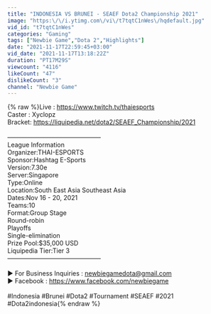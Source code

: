```yaml
---
title: "INDONESIA VS BRUNEI - SEAEF Dota2 Championship 2021"
image: "https:\/\/i.ytimg.com\/vi\/t7tqtC1nWes\/hqdefault.jpg"
vid_id: "t7tqtC1nWes"
categories: "Gaming"
tags: ["Newbie Game","Dota 2","Highlights"]
date: "2021-11-17T22:59:45+03:00"
vid_date: "2021-11-17T13:18:22Z"
duration: "PT17M29S"
viewcount: "4116"
likeCount: "47"
dislikeCount: "3"
channel: "Newbie Game"
---
```

{% raw %}Live : <a rel="nofollow" target="blank" href="https://www.twitch.tv/thaiesports">https://www.twitch.tv/thaiesports</a><br />Caster : Xyclopz<br />Bracket: <a rel="nofollow" target="blank" href="https://liquipedia.net/dota2/SEAEF_Championship/2021">https://liquipedia.net/dota2/SEAEF_Championship/2021</a> <br /><br />––––––––––––––––––––––––––––––<br />League Information<br />Organizer:THAI-ESPORTS<br />Sponsor:Hashtag E-Sports<br />Version:7.30e<br />Server:Singapore<br />Type:Online<br />Location:South East Asia Southeast Asia<br />Dates:Nov 16 - 20, 2021<br />Teams:10<br />Format:Group Stage<br />Round-robin<br />Playoffs<br />Single-elimination<br />Prize Pool:$35,000 USD<br />Liquipedia Tier:Tier 3<br />––––––––––––––––––––––––––––––<br /><br />► For Business Inquiries : newbiegamedota@gmail.com<br />► Facebook : <a rel="nofollow" target="blank" href="https://www.facebook.com/newbiegame">https://www.facebook.com/newbiegame</a><br /><br />#Indonesia #Brunei #Dota2 #Tournament #SEAEF #2021 #Dota2indonesia{% endraw %}
